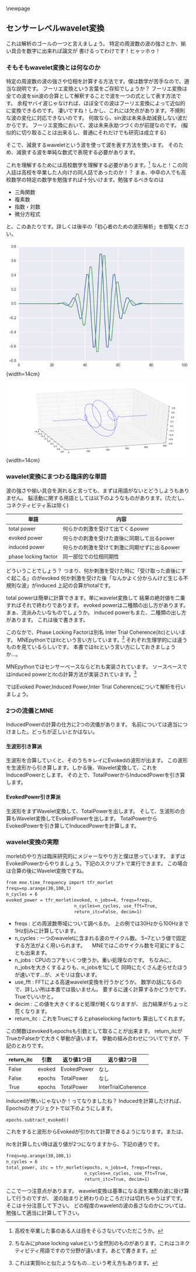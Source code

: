 
\newpage
## センサーレベルwavelet変換

これは解析のゴールの一つと言えましょう。
特定の周波数の波の強さとか、揃い具合を数字に出来れば論文が
書けるってわけです！ヒャッホゥ！

### そもそもwavelet変換とは何なのか

特定の周波数の波の強さや位相を計算する方法です。僕は数学が苦手なので、適当な説明です。
フーリエ変換という言葉をご存知でしょうか？
フーリエ変換は全ての波をsin波の合算として解釈することで波を一つの式として表す方法です。
余程ヤバイ波じゃなければ、ほぼ全ての波はフーリエ変換によって近似的に変換できるのです。
凄いですね！しかし、これには欠点があります。不規則な波の変化に対応できないのです。
何故なら、sin波は未来永劫減衰しない波だからです。
フーリエ変換において、波は未来永劫つづくのが前提なのです。
(擬似的に切り取ることは出来るし、普通にそれだけでも研究は成立する)

そこで、減衰するwaveletという波を使って波を表す方法を使います。
そのため、減衰する波を単純な数式で表現する必要があります。

これを理解するためには高校数学を理解する必要があります。[^kousotsu]
なんと！この同人誌は高校を卒業した人向けの同人誌であったのか！？
まぁ、中卒の人でも高校数学の特定の数学を勉強すれば十分いけます。勉強するべきなのは

- 三角関数
- 複素数
- 指数・対数
- 微分方程式

と、このあたりです。詳しくは後半の「初心者のための波形解析」を御覧ください。

[^kousotsu]: 高校を卒業した事のある人は目をそらさないでいただこうか。

![waveletの例。これはmorlet waveletという種類。morletはモルレと読む。青は実数部分、緑は虚数部分。](img/wavelet_base.png){width=14cm}

![morlet waveletの実数軸、虚数軸、角度軸による3d plot。](img/3d_wavelet_base.png){width=14cm}


### wavelet変換にまつわる臨床的な単語

波の強さや揃い具合を測れると言っても、まずは用語がないとどうしようもありません。
脳活動に関する用語としては以下のようなものがあります。(ただし、コネクティビティ系は除く)

| 単語                 | 内容                                          |
|----------------------|-----------------------------------------------|
| total power          | 何らかの刺激を受けて出てくるpower             |
| evoked power         | 何らかの刺激を受けた直後に同期して出るpower   |
| induced power        | 何らかの刺激を受けて刺激に同期せずに出るpower |
| phase locking factor | 同一部位での位相同期性                        |

どういうことでしょう？
つまり、何か刺激を受けた時に「受け取った直後にすぐ起こる」のがevoked
何か刺激を受けた後「なんかよく分からんけど生じる不規則な波」がinduced
上記の合算がtotalです。

total powerは簡単に計算できます。単にwavelet変換して
結果の絶対値を二乗すればそれで終わりであります。
evoked powerは二種類の出し方があります。まぁ、流派みたいなものでしょうか。
induced powerもまた、二種類の出し方があります。
これは後で書きます。

このなかで、Phase Locking Factorは別名 Inter Trial Coherence(itc)といいます。
MNEpythonではitcという言い方しています。[^plv]
それぞれ生理学的には違うものを見ているらしいです。
本書ではitcという言い方にしておきましょうか…。

MNEpythonではセンサーベースならどれも実装されています。
ソースベースではinduced powerとitcの計算方法が実装されています。[^evoked_power]

ではEvoked Power,Induced Power,Inter Trial Coherenceについて解析を行いましょう。

[^plv]: ちなみにphase locking valueという全然別のものがあります。これはコネクティビティ用語ですので分野が違います。あとで書きます。
[^evoked_power]: これは実質itcと似たようなもの…という考え方もあります。

### 2つの流儀とMNE
InducedPowerの計算の仕方に2つの流儀があります。
名前については適当につけました。どっちが正しいとかはない。

#### 生波形引き算派
生波形を合算していくと、そのうちキレイにEvokedの波形が出ます。
この波形を生波形から引き算します。しかる後、Wavelet変換して、これをInducedPowerとします。
その上で、TotalPowerからInducedPowerを引き算します。

#### EvokedPower引き算派
生波形をまずWavelet変換して、TotalPowerを出します。
そして、生波形の合算もWavelet変換してEvokedPowerを出します。
TotalPowerからEvokedPowerを引き算してInducedPowerを計算します。

### wavelet変換の実際

morletのやり方は臨床研究的にメジャーなやり方と僕は思っています。
まずはEvokedPowerからやりましょう。下記のスクリプトで実行できます。
この場合は合算の後にWavelet変換ですね。

```{frame=single}
from mne.time_frequency import tfr_morlet
freqs=np.arange(30,100,1)
n_cycles = 6
evoked_power = tfr_morlet(evoked, n_jobs=4, freqs=freqs,
                          n_cycles=n_cycles, use_fft=True,
                          return_itc=False, decim=1)
```

- freqs : どの周波数帯域について調べるか。
 上の例では30Hzから100Hzまで1Hz刻みに計算しています。
- n_cycles : 一つのwaveletに含まれる波のサイクル数。
 5~7という値で固定する方法がよく用いられます。
　MNEではこのサイクル数を可変にすることも出来ます。
- n_jobs : CPUのコアをいくつ使うか。重い処理なのです。
 ちなみに、n_jobsを大きくするよりも、n_jobsを1にして
 同時にたくさん走らせたほうが速いです…が、メモリは食います。
- use_fft : FFTによる高速wavelet変換を行うかどうか。
 数学の話になるので、詳しい所は本書では扱いません。
 要するに速く計算するかどうかです、Trueでいいかと。
- decim : この値を大きくすると処理が軽くなりますが、
 出力結果がちょっと荒くなります。
- return_itc : これをTrueにするとphaselocking factorも
 算出してくれます。

この関数はevokedもepochsも引数として取ることが出来ます。
return_itcがTrueかFalseかで大きく挙動が違います。
挙動の組み合わせについてですが、下記のとおりです。

| return_itc | 引数   | 返り値1つ目 | 返り値2つ目         |
|------------|--------|-------------|---------------------|
| False      | evoked | EvokedPower | なし                |
| False      | epochs | TotalPower  | なし                |
| True       | epochs | TotalPower  | InterTrialCoherence |

Inducedが無いじゃないか！ってなりましたね？
Inducedを計算したければ、Epochsのオブジェクトで以下のようにします。

```{frame=single}
epochs.subtract_evoked()
```

これをすると波形からEvokedが引かれて計算できるようになります。または、

itcを計算したい時は返り値が2つになりますから、下記の通りです。

```{frame=single}
freqs=np.arange(30,100,1)
n_cycles = 6
total_power, itc = tfr_morlet(epochs, n_jobs=4, freqs=freqs,
                              n_cycles=n_cycles, use_fft=True,
                              return_itc=True, decim=1)
```

ここで一つ注意点があります。
wavelet変換は基準になる波を実際の波に掛け算して行うのですが、
波の始まりと終わりのところだけは切れちゃうはずです。そこは十分注意して下さい。
どの程度のwaveletの波の長さなのかについては、勉強して適当に計算して下さい。
